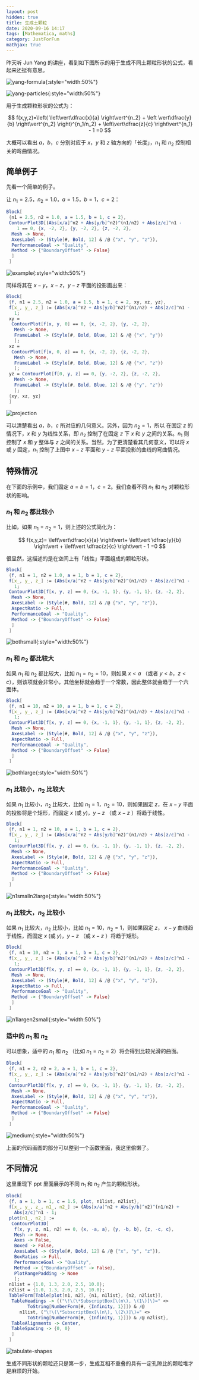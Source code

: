 ```yaml
---
layout: post
hidden: true
title: 生成土颗粒
date: 2020-09-16 14:17
tags: [Mathematica, maths]
category: JustForFun
mathjax: true
---
```

昨天听 Jun Yang 的讲座，看到如下图所示的用于生成不同土颗粒形状的公式，看起来还挺有意思。

![yang-formula]({{site.jsdelivr.url}}/assets/img/yang-formula.png){:style="width:50%"}

![yang-particles]({{site.jsdelivr.url}}/assets/img/yang-particles.png){:style="width:50%"}

用于生成颗粒形状的公式为：

$$
f(x,y,z)=\left( \left\vert\dfrac{x}{a} \right\vert^{n_2} + \left \vert\dfrac{y}{b} \right\vert^{n_2} \right)^{n_1/n_2} + \left\vert\dfrac{z}{c} \right\vert^{n_1} - 1 =0
$$

大概可以看出 $a$，$b$，$c$ 分别对应于 $x$，$y$ 和 $z$ 轴方向的「长度」，$n_1$ 和 $n_2$ 控制相关的弯曲情况。

## 简单例子
先看一个简单的例子。

让 $n_1=2.5$，$n_2=1.0$，$a=1.5$，$b=1$，$c=2$：

```mathematica
Block[
 {n1 = 2.5, n2 = 1.0, a = 1.5, b = 1, c = 2},
 ContourPlot3D[(Abs[x/a]^n2 + Abs[y/b]^n2)^(n1/n2) + Abs[z/c]^n1 - 
    1 == 0, {x, -2, 2}, {y, -2, 2}, {z, -2, 2},
  Mesh -> None,
  AxesLabel -> (Style[#, Bold, 12] & /@ {"x", "y", "z"}),
  PerformanceGoal -> "Quality",
  Method -> {"BoundaryOffset" -> False}
  ]
 ]
```
![example]({{site.jsdelivr.url}}/assets/img/example.PNG){:style="width:50%"}

同样将其在 $x-y$，$x-z$，$y-z$ 平面的投影画出来：

```mathematica
Block[
 {f, n1 = 2.5, n2 = 1.0, a = 1.5, b = 1, c = 2, xy, xz, yz},
 f[x_, y_, z_] := (Abs[x/a]^n2 + Abs[y/b]^n2)^(n1/n2) + Abs[z/c]^n1 - 
   1;
 xy =
  ContourPlot[f[x, y, 0] == 0, {x, -2, 2}, {y, -2, 2},
   Mesh -> None,
   FrameLabel -> (Style[#, Bold, Blue, 12] & /@ {"x", "y"})
   ];
 xz =
  ContourPlot[f[x, 0, z] == 0, {x, -2, 2}, {z, -2, 2},
   Mesh -> None,
   FrameLabel -> (Style[#, Bold, Blue, 12] & /@ {"x", "z"})
   ];
 yz = ContourPlot[f[0, y, z] == 0, {y, -2, 2}, {z, -2, 2},
   Mesh -> None,
   FrameLabel -> (Style[#, Bold, Blue, 12] & /@ {"y", "z"})
   ];
 {xy, xz, yz}
 ]
```
![projection]({{site.jsdelivr.url}}/assets/img/projection.PNG)

可以清楚看出 $a$，$b$，$c$ 所对应的几何意义。另外，因为 $n_2=1$，所以 在固定 $z$ 的情况下，$x$ 和 $y$ 为线性关系，即 $n_2$ 控制了在固定 $z$ 下 $x$ 和 $y$ 之间的关系。$n_1$ 则控制了 $x$ 和 $y$ 整体与 $z$ 之间的关系。当然，为了更清楚看其几何意义，可以将 $x$ 或 $y$ 固定，$n_1$ 控制了上图中 $x-z$ 平面和 $y-z$ 平面投影的曲线的弯曲情况。

## 特殊情况
在下面的示例中，我们固定 $a=b=1$，$c=2$。我们查看不同 $n_1$ 和 $n_2$ 对颗粒形状的影响。

### $n_1$ 和 $n_2$ 都比较小
比如，如果 $n_1=n_2=1$，则上述的公式简化为：

$$
f(x,y,z)= \left\vert\dfrac{x}{a} \right\vert+ \left\vert \dfrac{y}{b} \right\vert  + \left\vert \dfrac{z}{c} \right\vert - 1 =0
$$

很显然，这描述的是在空间上有「线性」平面组成的颗粒形状。

```mathematica
Block[
 {f, n1 = 1, n2 = 1.0, a = 1, b = 1, c = 2},
 f[x_, y_, z_] := (Abs[x/a]^n2 + Abs[y/b]^n2)^(n1/n2) + Abs[z/c]^n1 - 
   1;
 ContourPlot3D[f[x, y, z] == 0, {x, -1, 1}, {y, -1, 1}, {z, -2, 2},
  Mesh -> None,
  AxesLabel -> (Style[#, Bold, 12] & /@ {"x", "y", "z"}),
  AspectRatio -> Full,
  PerformanceGoal -> "Quality",
  Method -> {"BoundaryOffset" -> False}
  ]
 ]
```
![bothsmall]({{site.jsdelivr.url}}/assets/img/bothsmall.PNG){:style="width:50%"}

### $n_1$ 和 $n_2$ 都比较大
如果 $n_1$ 和 $n_2$ 都比较大，比如 $n_1=n_2=10$，则如果 $x <a$ （或者 $y<b$，$z<c$），则该项就会非常小，其他坐标就会趋于一个常数，因此整体就会趋于一个六面体。

```mathematica
Block[
 {f, n1 = 10, n2 = 10, a = 1, b = 1, c = 2},
 f[x_, y_, z_] := (Abs[x/a]^n2 + Abs[y/b]^n2)^(n1/n2) + Abs[z/c]^n1 - 
   1;
 ContourPlot3D[f[x, y, z] == 0, {x, -1, 1}, {y, -1, 1}, {z, -2, 2},
  Mesh -> None,
  AxesLabel -> (Style[#, Bold, 12] & /@ {"x", "y", "z"}),
  AspectRatio -> Full,
  PerformanceGoal -> "Quality",
  Method -> {"BoundaryOffset" -> False}
  ]
 ]
```
![bothlarge]({{site.jsdelivr.url}}/assets/img/bothlarge.PNG){:style="width:50%"}

### $n_1$ 比较小，$n_2$ 比较大
如果 $n_1$ 比较小，$n_2$ 比较大，比如 $n_1=1$，$n_2=10$，则如果固定 $z$，在 $x-y$ 平面的投影将是个矩形，而固定 $x$ (或 $y$)，$y-z$ （或 $x-z$ ）将趋于线性。

```mathematica
Block[
 {f, n1 = 1, n2 = 10, a = 1, b = 1, c = 2},
 f[x_, y_, z_] := (Abs[x/a]^n2 + Abs[y/b]^n2)^(n1/n2) + Abs[z/c]^n1 - 
   1;
 ContourPlot3D[f[x, y, z] == 0, {x, -1, 1}, {y, -1, 1}, {z, -2, 2},
  Mesh -> None,
  AxesLabel -> (Style[#, Bold, 12] & /@ {"x", "y", "z"}),
  AspectRatio -> Full,
  PerformanceGoal -> "Quality",
  Method -> {"BoundaryOffset" -> False}
  ]
 ]
```
![n1smalln2large]({{site.jsdelivr.url}}/assets/img/n1smalln2large.PNG){:style="width:50%"}

### $n_1$ 比较大，$n_2$ 比较小
如果 $n_1$ 比较大，$n_2$ 比较小，比如 $n_1=10$，$n_2=1$，则如果固定 $z$， $x-y$ 曲线趋于线性，而固定 $x$ (或 $y$)，$y-z$ （或 $x-z$ ）将趋于矩形。

```mathematica
Block[
 {f, n1 = 10, n2 = 1, a = 1, b = 1, c = 2},
 f[x_, y_, z_] := (Abs[x/a]^n2 + Abs[y/b]^n2)^(n1/n2) + Abs[z/c]^n1 - 
   1;
 ContourPlot3D[f[x, y, z] == 0, {x, -1, 1}, {y, -1, 1}, {z, -2, 2},
  Mesh -> None,
  AxesLabel -> (Style[#, Bold, 12] & /@ {"x", "y", "z"}),
  AspectRatio -> Full,
  PerformanceGoal -> "Quality",
  Method -> {"BoundaryOffset" -> False}
  ]
 ]
```
![n1largen2small]({{site.jsdelivr.url}}/assets/img/n1largen2small.PNG){:style="width:50%"}


### 适中的 $n_1$ 和 $n_2$
可以想象，适中的 $n_1$ 和 $n_2$ （比如 $n_1=n_2=2$）将会得到比较光滑的曲面。

```mathematica
Block[
 {f, n1 = 2, n2 = 2, a = 1, b = 1, c = 2},
 f[x_, y_, z_] := (Abs[x/a]^n2 + Abs[y/b]^n2)^(n1/n2) + Abs[z/c]^n1 - 
   1;
 ContourPlot3D[f[x, y, z] == 0, {x, -1, 1}, {y, -1, 1}, {z, -2, 2},
  Mesh -> None,
  AxesLabel -> (Style[#, Bold, 12] & /@ {"x", "y", "z"}),
  AspectRatio -> Full,
  PerformanceGoal -> "Quality",
  Method -> {"BoundaryOffset" -> False}
  ]
 ]
```
![medium]({{site.jsdelivr.url}}/assets/img/mediumn1n2.PNG){:style="width:50%"}

上面的代码画图的部分可以整到一个函数里面，我这里偷懒了。

## 不同情况
这里重现下 ppt 里面展示的不同 $n_1$ 和 $n_2$ 产生的颗粒形状。

```mathematica
Block[
 {f, a = 1, b = 1, c = 1.5, plot, n1list, n2list},
 f[x_, y_, z_, n1_, n2_] := (Abs[x/a]^n2 + Abs[y/b]^n2)^(n1/n2) + 
   Abs[z/c]^n1 - 1;
 plot[n1_, n2_] :=
  ContourPlot3D[
   f[x, y, z, n1, n2] == 0, {x, -a, a}, {y, -b, b}, {z, -c, c},
   Mesh -> None,
   Axes -> False,
   Boxed -> False,
   AxesLabel -> (Style[#, Bold, 12] & /@ {"x", "y", "z"}),
   BoxRatios -> Full,
   PerformanceGoal -> "Quality",
   Method -> {"BoundaryOffset" -> False},
   PlotRangePadding -> None
   ];
 n1list = {1.0, 1.3, 2.0, 2.5, 10.0};
 n2list = {1.0, 1.3, 2.0, 2.5, 10.0};
 TableForm[Table[plot[n1, n2], {n1, n1list}, {n2, n2list}], 
  TableHeadings -> {("\!\(\*SubscriptBox[\(n\), \(1\)]\)=" <> 
        ToString[NumberForm[#, {Infinity, 1}]]) & /@ 
     n1list, ("\!\(\*SubscriptBox[\(n\), \(2\)]\)=" <> 
        ToString[NumberForm[#, {Infinity, 1}]]) & /@ n2list},
  TableAlignments -> Center,
  TableSpacing -> {0, 0}
  ]
 ]
```
![tabulate-shapes]({{site.jsdelivr.url}}/assets/img/tabulateshapes.PNG)

生成不同形状的颗粒还只是第一步，生成互相不重叠的具有一定孔隙比的颗粒堆才是麻烦的开始。